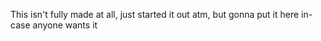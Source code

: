 This isn't fully made at all, just started it out atm, but gonna put it here in-case anyone wants it